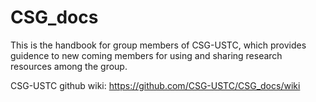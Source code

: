 # CSG_docs

This is the handbook for group members of CSG-USTC, which provides guidence to new coming members for using and sharing research resources among the group.

CSG-USTC github wiki: https://github.com/CSG-USTC/CSG_docs/wiki 
